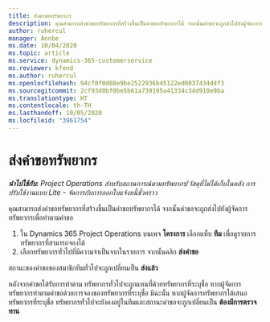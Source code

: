 ```yaml
---
title: ส่งคำขอทรัพยากร
description: คุณสามารถส่งคำขอทรัพยากรที่สร้างขึ้นเป็นคำขอทรัพยากรได้ จากนั้นคำขอจะถูกส่งไปยังผู้จัดการทรัพยากรเพื่อทำตามคำขอ
author: ruhercul
manager: Annbe
ms.date: 10/04/2020
ms.topic: article
ms.service: dynamics-365-customerservice
ms.reviewer: kfend
ms.author: ruhercul
ms.openlocfilehash: 94cf0f0d88e9be2522936b45122ed0037434d4f3
ms.sourcegitcommit: 2cf93d8bf0be5b61a739195a41334c34d910e9ba
ms.translationtype: HT
ms.contentlocale: th-TH
ms.lasthandoff: 10/05/2020
ms.locfileid: "3961754"
---
```

# <a name="submit-a-resource-request"></a>ส่งคำขอทรัพยากร

_**นำไปใช้กับ:** Project Operations สำหรับสถานการณ์ตามทรัพยากร/วัสดุที่ไม่ได้เก็บในคลัง การปรับใช้งานแบบ Lite - จัดการกับการออกใบแจ้งหนี้ชั่วคราว_

คุณสามารถส่งคำขอทรัพยากรที่สร้างขึ้นเป็นคำขอทรัพยากรได้ จากนั้นคำขอจะถูกส่งไปยังผู้จัดการทรัพยากรเพื่อทำตามคำขอ

1. ใน Dynamics 365 Project Operations บนเพจ **โครงการ** เลือกแท็บ **ทีม** เพื่อดูรายการทรัพยากรที่สามารถจองได้ 
2. เลือกทรัพยากรทั่วไปที่มีความจำเป็นจากในรายการ จากนั้นคลิก **ส่งคำขอ**

สถานะของคำขอของสมาชิกทีมทั่วไปจะถูกเปลี่ยนเป็น **ส่งแล้ว**

หลังจากคำขอได้รับการทำตาม ทรัพยากรทั่วไปจะถูกแทนที่ด้วยทรัพยากรที่ระบุชื่อ หากผู้จัดการทรัพยากรทำตามคำขอด้วยการจองของทรัพยากรที่ระบุชื่อ มิฉะนั้น หากผู้จัดการทรัพยากรได้เสนอทรัพยากรที่ระบุชื่อ ทรัพยากรทั่วไปจะยังคงอยู่ในทีมและสถานะคำขอจะถูกเปลี่ยนเป็น **ต้องมีการตรวจทาน**
